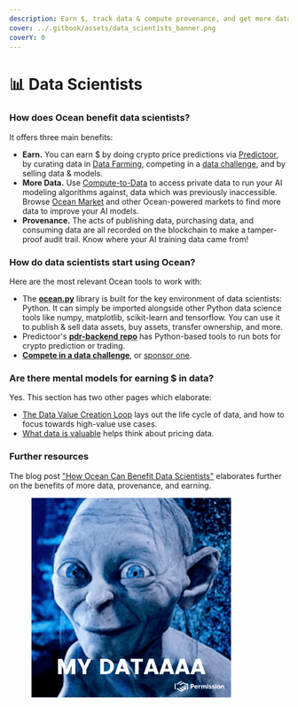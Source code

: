 ```yaml
---
description: Earn $, track data & compute provenance, and get more data
cover: ../.gitbook/assets/data_scientists_banner.png
coverY: 0
---
```


# 📊 Data Scientists

### How does Ocean benefit data scientists?

It offers three main benefits:

* **Earn.** You can earn $ by doing crypto price predictions via [Predictoor](../predictoor.md), by curating data in [Data Farming](../archive/data-farming/), competing in a [data challenge](join-a-data-challenge.md), and by selling data & models.
* **More Data.** Use [Compute-to-Data](../developers/compute-to-data/) to access private data to run your AI modeling algorithms against, data which was previously inaccessible. Browse [Ocean Market](https://market.oceanprotocol.com) and other Ocean-powered markets to find more data to improve your AI models.
* **Provenance.** The acts of publishing data, purchasing data, and consuming data are all recorded on the blockchain to make a tamper-proof audit trail. Know where your AI training data came from!

### How do data scientists start using Ocean?

Here are the most relevant Ocean tools to work with:

* The [**ocean.py**](ocean.py/) library is built for the key environment of data scientists: Python. It can simply be imported alongside other Python data science tools like numpy, matplotlib, scikit-learn and tensorflow. You can use it to publish & sell data assets, buy assets, transfer ownership, and more.
* Predictoor's [**pdr-backend repo**](https://github.com/oceanprotocol/pdr-backend) has Python-based tools to run bots for crypto prediction or trading.
* [**Compete in a data challenge**](join-a-data-challenge.md), or [sponsor one](sponsor-a-data-challenge.md).

### Are there mental models for earning $ in data?

Yes. This section has two other pages which elaborate:

* [The Data Value Creation Loop](the-data-value-creation-loop.md) lays out the life cycle of data, and how to focus towards high-value use cases.
* [What data is valuable](data-engineers.md) helps think about pricing data.

### Further resources

The blog post ["How Ocean Can Benefit Data Scientists"](https://blog.oceanprotocol.com/how-ocean-can-benefit-data-scientists-7e502e5f1a5f) elaborates further on the benefits of more data, provenance, and earning.

<figure><img src="../.gitbook/assets/my-data.gif" alt="" width="360"><figcaption></figcaption></figure>

